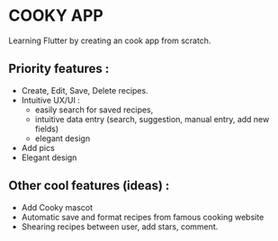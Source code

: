 # COOKY APP
Learning Flutter by creating an cook app from scratch.

 ## Priority features : 
- Create, Edit, Save, Delete recipes.
- Intuitive UX/UI :
  - easily search for saved recipes,
  - intuitive data entry (search, suggestion, manual entry, add new fields)
  - elegant design
- Add pics
- Elegant design

 ## Other cool features (ideas) : 
 - Add Cooky mascot
 - Automatic save and format recipes from famous cooking website
 - Shearing recipes between user, add stars, comment.

